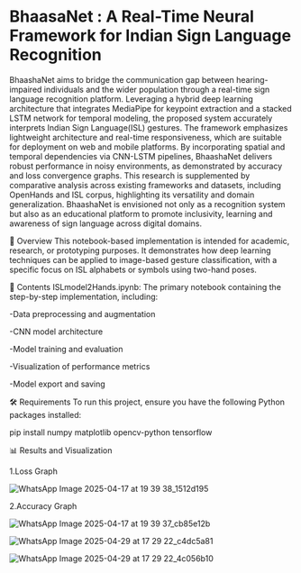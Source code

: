 # BhaasaNet : A Real-Time Neural Framework for Indian Sign Language Recognition

BhaashaNet aims to bridge the communication gap between hearing-impaired individuals and the wider population through a real-time sign language recognition platform. Leveraging a hybrid deep learning architecture that integrates MediaPipe for keypoint extraction and a stacked LSTM network for temporal modeling, the proposed system accurately interprets Indian Sign Language(ISL) gestures. The framework emphasizes lightweight architecture and real-time responsiveness, which are suitable for deployment on web and mobile platforms. By incorporating  spatial and temporal dependencies via CNN-LSTM pipelines, BhaashaNet delivers robust performance in noisy environments, as demonstrated by accuracy and loss convergence graphs. This research is supplemented by comparative analysis across existing frameworks and datasets, including OpenHands and ISL corpus, highlighting its versatility and domain generalization. BhaashaNet is envisioned not only as a recognition system but also as an educational platform to promote inclusivity, learning and awareness of sign language across digital domains.


🧩 Overview
This notebook-based implementation is intended for academic, research, or prototyping purposes. It demonstrates how deep learning techniques can be applied to image-based gesture classification, with a specific focus on ISL alphabets or symbols using two-hand poses.

📁 Contents
ISLmodel2Hands.ipynb: The primary notebook containing the step-by-step implementation, including:

-Data preprocessing and augmentation

-CNN model architecture

-Model training and evaluation

-Visualization of performance metrics

-Model export and saving

🛠️ Requirements
To run this project, ensure you have the following Python packages installed:

pip install numpy matplotlib opencv-python tensorflow

📊 Results and Visualization

1.Loss Graph

![WhatsApp Image 2025-04-17 at 19 39 38_1512d195](https://github.com/user-attachments/assets/52ea1f05-d355-45d6-8c66-5cab0a68c403)

2.Accuracy Graph

![WhatsApp Image 2025-04-17 at 19 39 37_cb85e12b](https://github.com/user-attachments/assets/79aa1f5e-6bc6-4f5f-ab46-46b6731181fe)

![WhatsApp Image 2025-04-29 at 17 29 22_c4dc5a81](https://github.com/user-attachments/assets/19093067-df0b-4b9d-8642-1580515b9632)

![WhatsApp Image 2025-04-29 at 17 29 22_4c056b10](https://github.com/user-attachments/assets/737f76db-c0d0-4704-aeae-f5ddcf0001c6)

